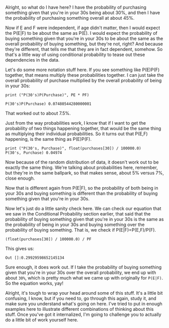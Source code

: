 
Alright, so what do I have here? I have the probability of purchasing something given that you're in your 30s being about 30%, and then I have the probability of purchasing something overall at about 45%.

Now if E and F were independent, if age didn't matter, then I would expect the P(E|F) to be about the same as P(E). I would expect the probability of buying something given that you're in your 30s to be about the same as the overall probability of buying something, but they're not, right? And because they're different, that tells me that they are in fact dependent, somehow. So that's a little way of using conditional probability to tease out these dependencies in the data.

Let's do some more notation stuff here. If you see something like P(E)P(F) together, that means multiply these probabilities together. I can just take the overall probability of purchase multiplied by the overall probability of being in your 30s:

```
print ("P(30's)P(Purchase)", PE * PF) 
 
P(30's)P(Purchase) 0.07480544280000001 
```

That worked out to about 7.5%.

Just from the way probabilities work, I know that if I want to get the probability of two things happening together, that would be the same thing as multiplying their individual probabilities. So it turns out that P(E,F) happening, is the same thing as P(E)P(F).

```
print ("P(30's, Purchase)", float(purchases[30]) / 100000.0) 
P(30's, Purchase) 0.04974 
```

Now because of the random distribution of data, it doesn't work out to be exactly the same thing. We're talking about probabilities here, remember, but they're in the same ballpark, so that makes sense, about 5% versus 7%, close enough.

Now that is different again from P(E|F), so the probability of both being in your 30s and buying something is different than the probability of buying something given that you're in your 30s.

Now let's just do a little sanity check here. We can check our equation that we saw in the Conditional Probability section earlier, that said that the probability of buying something given that you're in your 30s is the same as the probability of being in your 30s and buying something over the probability of buying something. That is, we check if P(E|F)=P(E,F)/P(F).

```
(float(purchases[30]) / 100000.0) / PF  
```

This gives us:

```
Out []:0.29929598652145134 
```

Sure enough, it does work out. If I take the probability of buying something given that you're in your 30s over the overall probability, we end up with about `30%`, which is pretty much what we came up with originally for `P(E|F)`. So the equation works, yay!

Alright, it's tough to wrap your head around some of this stuff. It's a little bit confusing, I know, but if you need to, go through this again, study it, and make sure you understand what's going on here. I've tried to put in enough examples here to illustrate different combinations of thinking about this stuff. Once you've got it internalized, I'm going to challenge you to actually do a little bit of work yourself here.